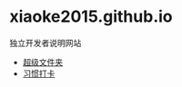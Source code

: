 # xiaoke2015.github.io
独立开发者说明网站

- [超级文件夹](https://xiaoke2015.github.io/folderInfo)
- [习惯打卡](https://xiaoke2015.github.io/regulartask)
